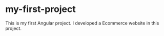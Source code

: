 # my-first-project
This is my first Angular project. I developed a Ecommerce website in this project. 

